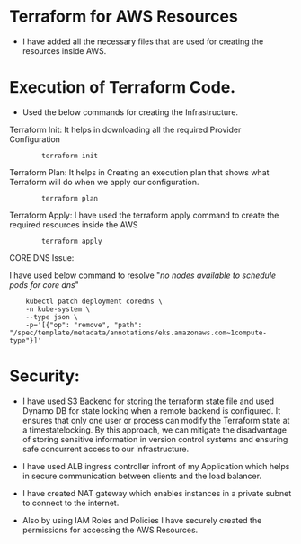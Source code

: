 # Terraform for AWS Resources

- I have added all the necessary files that are used for creating the resources inside AWS.

# Execution of Terraform Code.

- Used the below commands for creating the Infrastructure.

Terraform Init: It helps in downloading all the required Provider Configuration

            terraform init

Terraform Plan: It helps in Creating an execution plan that shows what Terraform will do when we apply our configuration.

            terraform plan

Terraform Apply: I have used the terraform apply command to create the required resources inside the AWS

            terraform apply





CORE DNS Issue:

I have used below command to resolve "_no nodes available to schedule pods for core dns_"

        kubectl patch deployment coredns \
        -n kube-system \
        --type json \
        -p='[{"op": "remove", "path": "/spec/template/metadata/annotations/eks.amazonaws.com~1compute-type"}]'



# Security:

- I have used S3 Backend for storing the terraform state file and used Dynamo DB for state locking when a remote backend is configured. It ensures that only one user or process can modify the Terraform state at a timestatelocking. By this approach, we can mitigate the disadvantage of storing sensitive information in version control systems and ensuring safe concurrent access to our infrastructure.

- I have used ALB ingress controller infront of my Application which helps in secure communication between clients and the load balancer.

- I have created NAT gateway which enables instances in a private subnet to connect to the internet.

- Also by using IAM Roles and Policies I have securely created the permissions for accessing the AWS Resources.




